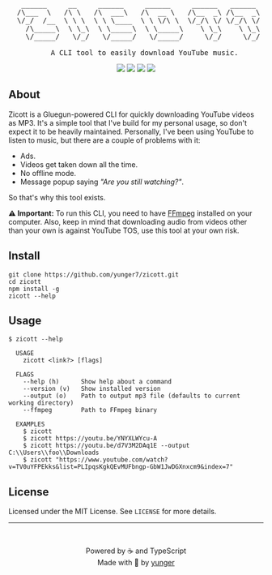 <pre align="center">
   ______     __     ______     ______     ______   ______  
  /\___  \   /\ \   /\  ___\   /\  __ \   /\__  _\ /\__  _\ 
  \/_/  /__  \ \ \  \ \ \____  \ \ \/\ \  \/_/\ \/ \/_/\ \/ 
    /\_____\  \ \_\  \ \_____\  \ \_____\    \ \_\    \ \_\ 
    \/_____/   \/_/   \/_____/   \/_____/     \/_/     \/_/ 
    
    A CLI tool to easily download YouTube music.
</pre>

<p align="center">
  <img src="https://img.shields.io/github/last-commit/yunger7/zicott?colorA=4c566a&colorB=5E81AC&label=Latest%20commit&logo=github&logoColor=ECEFF4&style=flat-square" />
  <img src="https://img.shields.io/github/languages/code-size/yunger7/zicott?colorA=4c566a&colorB=5E81AC&label=Code%20size&logo=github&logoColor=ECEFF4&style=flat-square" />
  <img src="https://img.shields.io/github/languages/top/yunger7/zicott?colorA=4c566a&colorB=5E81AC&label=TypeScript&logo=typescript&logoColor=ECEFF4&style=flat-square" />
  <img src="https://img.shields.io/github/license/yunger7/zicott?colorA=4c566a&colorB=5E81AC&label=License&logo=github&logoColor=ECEFF4&style=flat-square" />
</p>

## About
Zicott is a Gluegun-powered CLI for quickly downloading YouTube videos as MP3. It's a simple tool that I've build for my personal usage, so don't expect it to be heavily maintained. Personally, I've been using YouTube to listen to music, but there are a couple of problems with it:
- Ads.
- Videos get taken down all the time.
- No offline mode.
- Message popup saying *"Are you still watching?"*.

So that's why this tool exists.

**⚠ Important:** To run this CLI, you need to have [FFmpeg](https://www.ffmpeg.org/) installed on your computer. Also, keep in mind that downloading audio from videos other than your own is against YouTube TOS, use this tool at your own risk.

## Install
```
git clone https://github.com/yunger7/zicott.git
cd zicott
npm install -g
zicott --help
```

## Usage
<!-- First, install the CLI with `npm i -g zicott` or `yarn global add zicott`. Then, use --help -->
```
$ zicott --help

  USAGE
    zicott <link?> [flags]

  FLAGS
    --help (h)      Show help about a command
    --version (v)   Show installed version
    --output (o)    Path to output mp3 file (defaults to current working directory)
    --ffmpeg        Path to FFmpeg binary

  EXAMPLES
    $ zicott
    $ zicott https://youtu.be/YNYXLWYcu-A
    $ zicott https://youtu.be/d7V3M2DAq1E --output C:\\Users\\foo\\Downloads
    $ zicott "https://www.youtube.com/watch?v=TV0uYFPEkks&list=PLIpqsKgkQEvMUFbngp-GbW1JwDGXnxcm9&index=7"
```

## License
Licensed under the MIT License. See `LICENSE` for more details.

<hr /><br />

<p align="center">Powered by ☕ and TypeScript <br/> Made with 💙 by <a href="https://github.com/yunger7">yunger</a></p>
